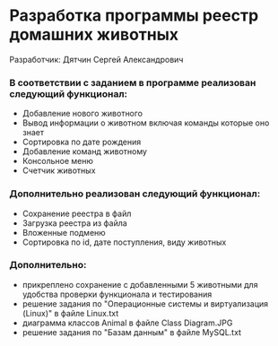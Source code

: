 # Разработка программы реестр домашних животных

Разработчик: Дятчин Сергей Александрович

### В соответствии с заданием в программе реализован следующий функционал:
- Добавление нового животного
- Вывод информации о животном включая команды которые оно знает
- Сортировка по дате рождения
- Добавление команд животному
- Консольное меню 
- Счетчик животных

### Дополнительно реализован следующий функционал:
- Сохранение реестра в файл
- Загрузка реестра из файла
- Вложенные подменю 
- Сортировка по id, дате поступления, виду животных

### Дополнительно:
- прикреплено сохранение с добавленными 5 животными для удобства проверки функционала и тестирования
- решение задания по "Операционные системы и виртуализация (Linux)" в файле Linux.txt
- диаграмма классов Animal в файле Class Diagram.JPG
- решение задания по "Базам данным" в файле MySQL.txt



